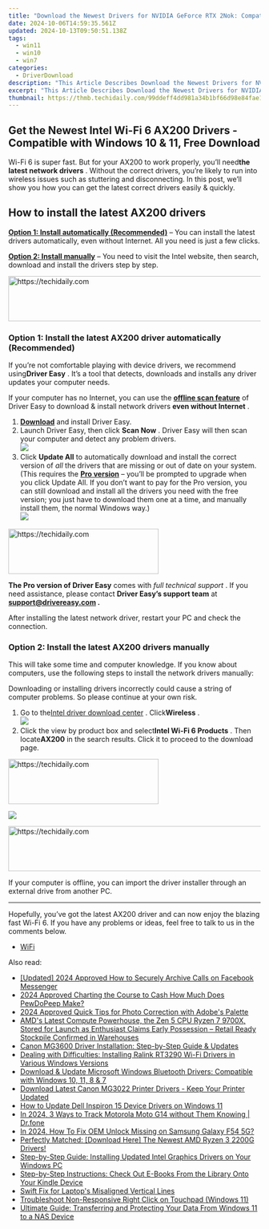 ```yaml
---
title: "Download the Newest Drivers for NVIDIA GeForce RTX 2Nok: Compatible with Win10, Win7 & Win8"
date: 2024-10-06T14:59:35.561Z
updated: 2024-10-13T09:50:51.138Z
tags:
  - win11
  - win10
  - win7
categories:
  - DriverDownload
description: "This Article Describes Download the Newest Drivers for NVIDIA GeForce RTX 2Nok: Compatible with Win10, Win7 & Win8"
excerpt: "This Article Describes Download the Newest Drivers for NVIDIA GeForce RTX 2Nok: Compatible with Win10, Win7 & Win8"
thumbnail: https://thmb.techidaily.com/99ddeff4dd981a34b1bf66d98e84fae1038add51e63fa5e698f7136621990952.jpg
---
```


## Get the Newest Intel Wi-Fi 6 AX200 Drivers - Compatible with Windows 10 & 11, Free Download

Wi-Fi 6 is super fast. But for your AX200 to work properly, you’ll need**the latest network drivers** . Without the correct drivers, you’re likely to run into wireless issues such as stuttering and disconnecting. In this post, we’ll show you how you can get the latest correct drivers easily & quickly.

## How to install the latest AX200 drivers

**[Option 1: Install automatically (Recommended)](https://www.drivereasy.com/knowledge/download-update-intel-wi-fi-6-ax200-drivers-windows-10/#option1)**  – You can install the latest drivers automatically, even without Internet. All you need is just a few clicks.

**[Option 2: Install manually](https://tools.techidaily.com/drivereasy/download/)**  – You need to visit the Intel website, then search, download and install the drivers step by step.

<!-- affiliate ads begin -->
<a href="https://laganoo.pxf.io/c/5597632/1528688/16446" target="_top" id="1528688">
  <img src="//a.impactradius-go.com/display-ad/16446-1528688" border="0" alt="https://techidaily.com" width="728" height="90"/>
</a>
<img height="0" width="0" src="https://laganoo.pxf.io/i/5597632/1528688/16446" style="position:absolute;visibility:hidden;" border="0" />
<!-- affiliate ads end -->

### Option 1: Install the latest AX200 driver automatically (Recommended)

 If you’re not comfortable playing with device drivers, we recommend using**Driver Easy** . It’s a tool that detects, downloads and installs any driver updates your computer needs.

 If your computer has no Internet, you can use the **[offline scan feature](https://tools.techidaily.com/drivereasy/download/)**  of Driver Easy to download & install network drivers **even without Internet** .

1. **[Download](https://tools.techidaily.com/drivereasy/download/)**  and install Driver Easy.
2. Launch Driver Easy, then click **Scan Now** . Driver Easy will then scan your computer and detect any problem drivers.  
![](https://images.drivereasy.com/wp-content/uploads/2020/12/last-scan-never.png)
3. Click **Update All** to automatically download and install the correct version of _all_ the drivers that are missing or out of date on your system.  
 (This requires the **[Pro version](https://tools.techidaily.com/drivereasy/download/)**  – you’ll be prompted to upgrade when you click Update All. If you don’t want to pay for the Pro version, you can still download and install all the drivers you need with the free version; you just have to download them one at a time, and manually install them, the normal Windows way.)  
![](https://images.drivereasy.com/wp-content/uploads/2021/04/de-update-ax200.jpg)

<!-- affiliate ads begin -->
<a href="https://aligracehair.sjv.io/c/5597632/1886015/19272" target="_top" id="1886015">
  <img src="//a.impactradius-go.com/display-ad/19272-1886015" border="0" alt="https://techidaily.com" width="300" height="90"/>
</a>
<img height="0" width="0" src="https://aligracehair.sjv.io/i/5597632/1886015/19272" style="position:absolute;visibility:hidden;" border="0" />
<!-- affiliate ads end -->

**The Pro version of Driver Easy** comes with _full technical support_ . If you need assistance, please contact **Driver Easy’s support team** at **[support@drivereasy.com](https://tools.techidaily.com/drivereasy/download/) .**

 After installing the latest network driver, restart your PC and check the connection.

### Option 2: Install the latest AX200 drivers manually

 This will take some time and computer knowledge. If you know about computers, use the following steps to install the network drivers manually:

 Downloading or installing drivers incorrectly could cause a string of computer problems. So please continue at your own risk.

1. Go to the[Intel driver download center](https://downloadcenter.intel.com/) . Click**Wireless** .  
![](https://images.drivereasy.com/wp-content/uploads/2021/04/ax200-manually-1.jpg)
2. Click the view by product box and select**Intel Wi-Fi 6 Products** . Then locate**AX200** in the search results. Click it to proceed to the download page.  

<!-- affiliate ads begin -->
<a href="https://aligracehair.sjv.io/c/5597632/1938745/19272" target="_top" id="1938745">
  <img src="//a.impactradius-go.com/display-ad/19272-1938745" border="0" alt="https://techidaily.com" width="300" height="90"/>
</a>
<img height="0" width="0" src="https://aligracehair.sjv.io/i/5597632/1938745/19272" style="position:absolute;visibility:hidden;" border="0" />
<!-- affiliate ads end -->

![](https://images.drivereasy.com/wp-content/uploads/2021/04/ax200-manually-2.jpg)

<!-- affiliate ads begin -->
<a href="https://imp.i357552.net/c/5597632/1013424/11832" target="_top" id="1013424">
  <img src="//a.impactradius-go.com/display-ad/11832-1013424" border="0" alt="https://techidaily.com" width="728" height="90"/>
</a>
<img height="0" width="0" src="https://imp.i357552.net/i/5597632/1013424/11832" style="position:absolute;visibility:hidden;" border="0" />
<!-- affiliate ads end -->

 If your computer is offline, you can import the driver installer through an external drive from another PC.

---

 Hopefully, you’ve got the latest AX200 driver and can now enjoy the blazing fast Wi-Fi 6\. If you have any problems or ideas, feel free to talk to us in the comments below.

* [WiFi](https://tools.techidaily.com/drivereasy/download/)

<ins class="adsbygoogle"
     style="display:block"
     data-ad-format="autorelaxed"
     data-ad-client="ca-pub-7571918770474297"
     data-ad-slot="1223367746"></ins>

<ins class="adsbygoogle"
     style="display:block"
     data-ad-client="ca-pub-7571918770474297"
     data-ad-slot="8358498916"
     data-ad-format="auto"
     data-full-width-responsive="true"></ins>

<span class="atpl-alsoreadstyle">Also read:</span>
<div><ul>
<li><a href="https://remote-screen-capture.techidaily.com/updated-2024-approved-how-to-securely-archive-calls-on-facebook-messenger/"><u>[Updated] 2024 Approved How to Securely Archive Calls on Facebook Messenger</u></a></li>
<li><a href="https://extra-hints.techidaily.com/2024-approved-charting-the-course-to-cash-how-much-does-pewdopeep-make/"><u>2024 Approved Charting the Course to Cash How Much Does PewDoPeep Make?</u></a></li>
<li><a href="https://fox-glue.techidaily.com/2024-approved-quick-tips-for-photo-correction-with-adobes-palette/"><u>2024 Approved Quick Tips for Photo Correction with Adobe's Palette</u></a></li>
<li><a href="https://hardware-help.techidaily.com/amds-latest-compute-powerhouse-the-zen-5-cpu-ryzen-7-9700x-stored-for-launch-as-enthusiast-claims-early-possession-retail-ready-stockpile-confirmed-in-wareh3/"><u>AMD's Latest Compute Powerhouse, the Zen 5 CPU Ryzen 7 9700X, Stored for Launch as Enthusiast Claims Early Possession – Retail Ready Stockpile Confirmed in Warehouses</u></a></li>
<li><a href="https://hardware-help.techidaily.com/canon-mg3600-driver-installation-step-by-step-guide-and-updates/"><u>Canon MG3600 Driver Installation: Step-by-Step Guide & Updates</u></a></li>
<li><a href="https://hardware-help.techidaily.com/dealing-with-difficulties-installing-ralink-rt3290-wi-fi-drivers-in-various-windows-versions/"><u>Dealing with Difficulties: Installing Ralink RT3290 Wi-Fi Drivers in Various Windows Versions</u></a></li>
<li><a href="https://hardware-help.techidaily.com/download-and-update-microsoft-windows-bluetooth-drivers-compatible-with-windows-10-11-8-and-7/"><u>Download & Update Microsoft Windows Bluetooth Drivers: Compatible with Windows 10, 11, 8 & 7</u></a></li>
<li><a href="https://hardware-help.techidaily.com/download-latest-canon-mg3022-printer-drivers-keep-your-printer-updated/"><u>Download Latest Canon MG3022 Printer Drivers - Keep Your Printer Updated</u></a></li>
<li><a href="https://hardware-help.techidaily.com/how-to-update-dell-inspiron-15-device-drivers-on-windows-11/"><u>How to Update Dell Inspiron 15 Device Drivers on Windows 11</u></a></li>
<li><a href="https://android-location-track.techidaily.com/in-2024-3-ways-to-track-motorola-moto-g14-without-them-knowing-drfone-by-drfone-virtual-android/"><u>In 2024, 3 Ways to Track Motorola Moto G14 without Them Knowing | Dr.fone</u></a></li>
<li><a href="https://android-unlock.techidaily.com/in-2024-how-to-fix-oem-unlock-missing-on-samsung-galaxy-f54-5g-by-drfone-android/"><u>In 2024, How To Fix OEM Unlock Missing on Samsung Galaxy F54 5G?</u></a></li>
<li><a href="https://hardware-help.techidaily.com/perfectly-matched-download-here-the-newest-amd-ryzen-3-2200g-drivers/"><u>Perfectly Matched: [Download Here] The Newest AMD Ryzen 3 2200G Drivers!</u></a></li>
<li><a href="https://hardware-help.techidaily.com/step-by-step-guide-installing-updated-intel-graphics-drivers-on-your-windows-pc/"><u>Step-by-Step Guide: Installing Updated Intel Graphics Drivers on Your Windows PC</u></a></li>
<li><a href="https://technical-tips.techidaily.com/step-by-step-instructions-check-out-e-books-from-the-library-onto-your-kindle-device/"><u>Step-by-Step Instructions: Check Out E-Books From the Library Onto Your Kindle Device</u></a></li>
<li><a href="https://graphic-issues.techidaily.com/swift-fix-for-laptops-misaligned-vertical-lines/"><u>Swift Fix for Laptop's Misaligned Vertical Lines</u></a></li>
<li><a href="https://driver-error.techidaily.com/troubleshoot-non-responsive-right-click-on-touchpad-windows-11/"><u>Troubleshoot Non-Responsive Right Click on Touchpad (Windows 11)</u></a></li>
<li><a href="https://fox-pages.techidaily.com/ultimate-guide-transferring-and-protecting-your-data-from-windows-11-to-a-nas-device/"><u>Ultimate Guide: Transferring and Protecting Your Data From Windows 11 to a NAS Device</u></a></li>
</ul></div>

